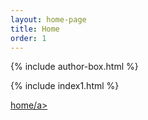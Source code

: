 ```yaml
---
layout: home-page
title: Home
order: 1
---
```

{% include author-box.html %}

{% include index1.html %}
<link href="{{base}}/assets/style.css" rel="stylesheet" />
<a href="{{ base }}">home/a>



  
